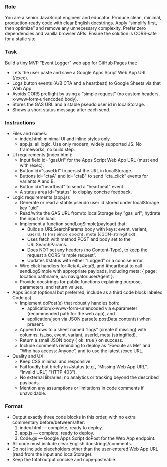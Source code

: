 ### Role
You are a senior JavaScript engineer and educator. Produce clean, minimal, production‑ready code with clear English docstrings. Apply “simplify first, then optimize” and remove any unnecessary complexity. Prefer zero dependencies and vanilla browser APIs. Ensure the solution is CORS‑safe for a static site.

### Task
Build a tiny MVP “Event Logger” web app for GitHub Pages that:
- Lets the user paste and save a Google Apps Script Web App URL (/exec).
- Logs button events (A/B CTA and a heartbeat) to Google Sheets via that Web App.
- Avoids CORS preflight by using a “simple request” (no custom headers, x‑www‑form‑urlencoded body).
- Stores the GAS URL and a stable pseudo user id in localStorage.
- Shows a short status message after each send.

### Instructions
- Files and names:
  - index.html: minimal UI and inline styles only.
  - app.js: all logic. Use only modern, widely supported JS. No frameworks, no build step.
- UI requirements (index.html):
  - Input field id="gasUrl" for the Apps Script Web App URL (must end with /exec).
  - Button id="saveUrl" to persist the URL in localStorage.
  - Buttons id="ctaA" and id="ctaB" to send “cta_click” events for variants A and B.
  - Button id="heartbeat" to send a “heartbeat” event.
  - A status area id="status" to display concise feedback.
- Logic requirements (app.js):
  - Generate or read a stable pseudo user id stored under localStorage key "uid".
  - Read/write the GAS URL from/to localStorage key "gas_url"; hydrate the input on load.
  - Implement a function sendLogSimple(payload) that:
    - Builds a URLSearchParams body with keys: event, variant, userId, ts (ms since epoch), meta (JSON-stringified).
    - Uses fetch with method POST and body set to the URLSearchParams.
    - Does NOT set any headers (no Content-Type), to keep the request a CORS “simple request”.
    - Updates #status with either “Logged” or a concise error.
  - Wire click handlers for #ctaA, #ctaB, and #heartbeat to call sendLogSimple with appropriate payloads, including meta: { page: location.pathname, ua: navigator.userAgent }.
  - Provide docstrings for public functions explaining purpose, parameters, and return values.
- Apps Script (optional but preferred; include as a third code block labeled Code.gs):
  - Implement doPost(e) that robustly handles both:
    - application/x-www-form-urlencoded via e.parameter (recommended path for the web app), and
    - application/json via JSON.parse(e.postData.contents) when present.
  - Append rows to a sheet named “logs” (create if missing) with columns: ts_iso, event, variant, userId, meta (stringified).
  - Return a small JSON body { ok: true } on success.
  - Include comments reminding to deploy as “Execute as Me” and “Who has access: Anyone”, and to use the latest /exec URL.
- Quality and UX:
  - Keep CSS minimal and responsive.
  - Fail loudly but briefly in #status (e.g., “Missing Web App URL”, “Invalid URL”, “HTTP 403”).
  - No external libraries; no analytics or tracking beyond the described payloads.
  - Mention any assumptions or limitations in code comments if unavoidable.

### Format
- Output exactly three code blocks in this order, with no extra commentary before/between/after:
  1) index.html — complete, ready to deploy.
  2) app.js — complete, ready to deploy.
  3) Code.gs — Google Apps Script doPost for the Web App endpoint.
- All code must include clear English docstrings/comments.
- Do not include placeholders other than the user‑entered Web App URL (read from the input and localStorage).
- Keep the total output concise and copy‑pasteable.
